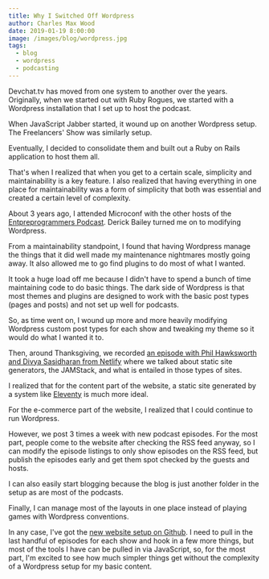 ```yaml
---
title: Why I Switched Off Wordpress
author: Charles Max Wood
date: 2019-01-19 8:00:00
image: /images/blog/wordpress.jpg
tags:
  - blog
  - wordpress
  - podcasting
---
```


Devchat.tv has moved from one system to another over the years. Originally, when we started out with Ruby Rogues, we started with a Wordpress installation that I set up to host the podcast.

When JavaScript Jabber started, it wound up on another Wordpress setup. The Freelancers' Show was similarly setup.

Eventually, I decided to consolidate them and built out a Ruby on Rails application to host them all.

That's when I realized that when you get to a certain scale, simplicity and maintainability is a key feature. I also realized that having everything in one place for maintainability was a form of simplicity that both was essential and created a certain level of complexity.

About 3 years ago, I attended Microconf with the other hosts of the [Entpreprogrammers Podcast](https://entreprogrammers.com). Derick Bailey turned me on to modifying Wordpress.

From a maintainability standpoint, I found that having Wordpress manage the things that it did well made my maintenance nightmares mostly going away. It also allowed me to go find plugins to do most of what I wanted.

It took a huge load off me because I didn't have to spend a bunch of time maintaining code to do basic things. The dark side of Wordpress is that most themes and plugins are designed to work with the basic post types (pages and posts) and not set up well for podcasts.

So, as time went on, I wound up more and more heavily modifying Wordpress custom post types for each show and tweaking my theme so it would do what I wanted it to.

Then, around Thanksgiving, we recorded [an episode with Phil Hawksworth and Divya Sasidharan from Netlify](https://devchat.tv/js-jabber/jsj-347-jamstack-with-divya-sasidharan-phil-hawksworth/) where we talked about static site generators, the JAMStack, and what is entailed in those types of sites.

I realized that for the content part of the website, a static site generated by a system like [Eleventy](https://www.11ty.io/) is much more ideal.

For the e-commerce part of the website, I realized that I could continue to run Wordpress.

However, we post 3 times a week with new podcast episodes. For the most part, people come to the website after checking the RSS feed anyway, so I can modify the episode listings to only show episodes on the RSS feed, but publish the episodes early and get them spot checked by the guests and hosts.

I can also easily start blogging because the blog is just another folder in the setup as are most of the podcasts.

Finally, I can manage most of the layouts in one place instead of playing games with Wordpress conventions.

In any case, I've got the [new website setup on Github](https://github.com/cmaxw/devchat-eleventy). I need to pull in the last handful of episodes for each show and hook in a few more things, but most of the tools I have can be pulled in via JavaScript, so, for the most part, I'm excited to see how much simpler things get without the complexity of a Wordpress setup for my basic content.
